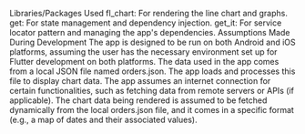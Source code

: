 Libraries/Packages Used
fl_chart: For rendering the line chart and graphs.
get: For state management and dependency injection.
get_it: For service locator pattern and managing the app's dependencies.
Assumptions Made During Development
The app is designed to be run on both Android and iOS platforms, assuming the user has the necessary environment set up for Flutter development on both platforms.
The data used in the app comes from a local JSON file named orders.json. The app loads and processes this file to display chart data.
The app assumes an internet connection for certain functionalities, such as fetching data from remote servers or APIs (if applicable).
The chart data being rendered is assumed to be fetched dynamically from the local orders.json file, and it comes in a specific format (e.g., a map of dates and their associated values).
